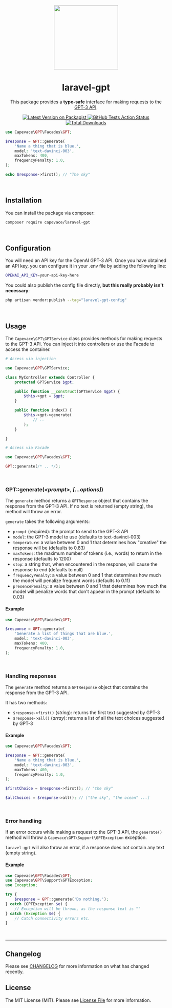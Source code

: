 <div align="center">
	<a href="https://github.com/capevace/laravel-gpt">
		<img src="https://user-images.githubusercontent.com/10093858/207289815-1656ca5a-9473-4c32-a099-35f20ff0f60c.png" width="200">
	</a>
	<h1>laravel-gpt</h1>
	<p>
		This package provides a <strong>type-safe</strong> interface for making requests to the <a href="https://beta.openai.com/docs/api-reference/introduction">GPT-3 API</a>.
	</p>
	<p>
		<a href="https://packagist.org/packages/capevace/laravel-gpt">
            <img src="https://img.shields.io/packagist/v/capevace/laravel-gpt.svg?style=flat-square" alt="Latest Version on Packagist" />
        </a>
        <a href="https://github.com/capevace/laravel-gpt/actions?query=workflow%3Arun-tests+branch%3Amain">
            <img src="https://img.shields.io/github/workflow/status/capevace/laravel-gpt/run-tests?label=tests" alt="GitHub Tests Action Status" />
        </a>
        <a href="https://packagist.org/packages/capevace/laravel-gpt">
            <img src="https://img.shields.io/packagist/dt/capevace/laravel-gpt.svg?style=flat-square" alt="Total Downloads" />
        </a>
	</p>
</div>

```php
use Capevace\GPT\Facades\GPT;

$response = GPT::generate(
    'Name a thing that is blue.',
    model: 'text-davinci-003',
    maxTokens: 400,
    frequencyPenalty: 1.0,
);

echo $response->first(); // "The sky"
```

<br />

## Installation

You can install the package via composer:

```bash
composer require capevace/laravel-gpt
```

<br />

## Configuration

You will need an API key for the OpenAI GPT-3 API. Once you have obtained an API key, you can configure it in your .env file by adding the following line:

```bash
OPENAI_API_KEY=your-api-key-here
```

You could also publish the config file directly, **but this really probably isn't necessary**:

```bash
php artisan vendor:publish --tag="laravel-gpt-config"
```

<br />

## Usage

The `Capevace\GPT\GPTService` class provides methods for making requests to the GPT-3 API. You can inject it into controllers or use the Facade to access the container.

```php
# Access via injection

use Capevace\GPT\GPTService;

class MyController extends Controller {
    protected GPTService $gpt;

    public function __construct(GPTService $gpt) {
        $this->gpt = $gpt;
    }

    public function index() {
        $this->gpt->generate(
            // ..
        );
    }

}

# Access via Facade

use Capevace\GPT\Facades\GPT;

GPT::generate(/* .. */);
```

<br />

### GPT::generate(_\<prompt\>_, _[...options]_)

The `generate` method returns a `GPTResponse` object that contains the response from the GPT-3 API. If no text is returned (empty string), the method will throw an error.

`generate` takes the following arguments:

-   `prompt` (required): the prompt to send to the GPT-3 API
-   `model`: the GPT-3 model to use (defaults to text-davinci-003)
-   `temperature`: a value between 0 and 1 that determines how "creative" the response will be (defaults to 0.83)
-   `maxTokens`: the maximum number of tokens (i.e., words) to return in the response (defaults to 1200)
-   `stop`: a string that, when encountered in the response, will cause the response to end (defaults to null)
-   `frequencyPenalty`: a value between 0 and 1 that determines how much the model will penalize frequent words (defaults to 0.11)
-   `presencePenalty`: a value between 0 and 1 that determines how much the model will penalize words that don't appear in the prompt (defaults to 0.03)

#### Example

```php
use Capevace\GPT\Facades\GPT;

$response = GPT::generate(
    'Generate a list of things that are blue.',
    model: 'text-davinci-003',
    maxTokens: 400,
    frequencyPenalty: 1.0,
);
```

<br />

### Handling responses

The `generate` method returns a `GPTResponse` object that contains the response from the GPT-3 API.

It has two methods:

-   `$response->first()` (_string_): returns the first text suggested by GPT-3
-   `$response->all()` (_array_): returns a list of all the text choices suggested by GPT-3

#### Example

```php
use Capevace\GPT\Facades\GPT;

$response = GPT::generate(
    'Name a thing that is blue.',
    model: 'text-davinci-003',
    maxTokens: 400,
    frequencyPenalty: 1.0,
);

$firstChoice = $response->first(); // "the sky"

$allChoices = $response->all(); // ["the sky", "the ocean" ...]
```

<br />

### Error handling

If an error occurs while making a request to the GPT-3 API, the `generate()` method will throw a `Capevace\GPT\Support\GPTException` exception.

`laravel-gpt` will also throw an error, if a response does not contain any text (empty string).

#### Example

```php
use Capevace\GPT\Facades\GPT;
use Capevace\GPT\Support\GPTException;
use Exception;

try {
    $response = GPT::generate('Do nothing.');
} catch (GPTException $e) {
    // Exception will be thrown, as the response text is ""
} catch (Exception $e) {
    // Catch connectivity errors etc.
}
```

<br />

---

## Changelog

Please see [CHANGELOG](CHANGELOG.md) for more information on what has changed recently.

## License

The MIT License (MIT). Please see [License File](LICENSE.md) for more information.
